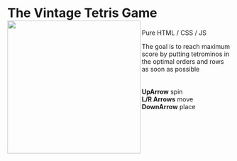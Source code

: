 # The Vintage Tetris Game <img align="left" width="300" src="https://github.com/user-attachments/assets/d527320f-2822-47ea-a910-c4d0c9c88d9a">

Pure HTML / CSS / JS

The goal is to reach maximum score by putting tetrominos in the optimal orders and rows as soon as possible
<br><br><br>
**UpArrow**    spin    
**L/R Arrows** move     
**DownArrow**  place
